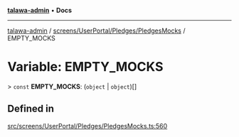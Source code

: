 [**talawa-admin**](../../../../../README.md) • **Docs**

***

[talawa-admin](../../../../../modules.md) / [screens/UserPortal/Pledges/PledgesMocks](../README.md) / EMPTY\_MOCKS

# Variable: EMPTY\_MOCKS

\> `const` **EMPTY\_MOCKS**: (`object` \| `object`)[]

## Defined in

[src/screens/UserPortal/Pledges/PledgesMocks.ts:560](https://github.com/PalisadoesFoundation/talawa-admin/blob/6393648179f5fe59037f42564a6a7bc1ca4e7f9d/src/screens/UserPortal/Pledges/PledgesMocks.ts#L560)
